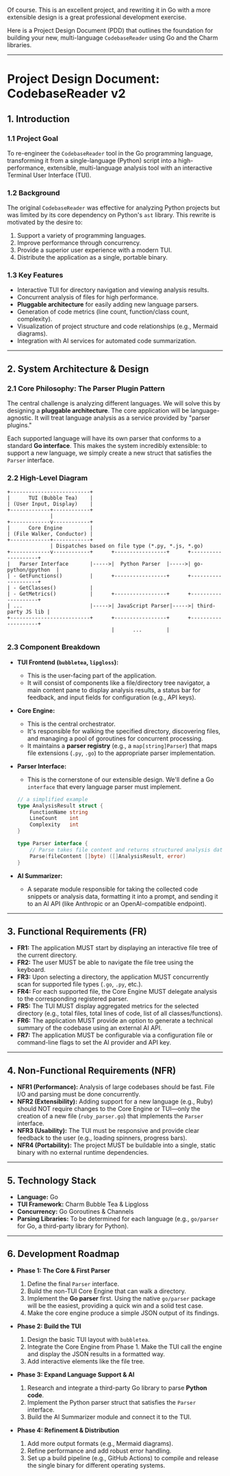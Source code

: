 Of course. This is an excellent project, and rewriting it in Go with a more extensible design is a great professional development exercise.

Here is a Project Design Document (PDD) that outlines the foundation for building your new, multi-language `CodebaseReader` using Go and the Charm libraries.

---

# Project Design Document: CodebaseReader v2

## 1\. Introduction

### 1.1 Project Goal

To re-engineer the `CodebaseReader` tool in the Go programming language, transforming it from a single-language (Python) script into a high-performance, extensible, multi-language analysis tool with an interactive Terminal User Interface (TUI).

### 1.2 Background

The original `CodebaseReader` was effective for analyzing Python projects but was limited by its core dependency on Python's `ast` library. This rewrite is motivated by the desire to:

1.  Support a variety of programming languages.
2.  Improve performance through concurrency.
3.  Provide a superior user experience with a modern TUI.
4.  Distribute the application as a single, portable binary.

### 1.3 Key Features

- Interactive TUI for directory navigation and viewing analysis results.
- Concurrent analysis of files for high performance.
- **Pluggable architecture** for easily adding new language parsers.
- Generation of code metrics (line count, function/class count, complexity).
- Visualization of project structure and code relationships (e.g., Mermaid diagrams).
- Integration with AI services for automated code summarization.

---

## 2\. System Architecture & Design

### 2.1 Core Philosophy: The Parser Plugin Pattern

The central challenge is analyzing different languages. We will solve this by designing a **pluggable architecture**. The core application will be language-agnostic. It will treat language analysis as a service provided by "parser plugins."

Each supported language will have its own parser that conforms to a standard **Go interface**. This makes the system incredibly extensible: to support a new language, we simply create a new struct that satisfies the `Parser` interface.

### 2.2 High-Level Diagram

```
+--------------------------+
|      TUI (Bubble Tea)    |
| (User Input, Display)    |
+-------------+------------+
              |
+-------------v------------+
|      Core Engine         |
| (File Walker, Conductor) |
+-------------+------------+
              | Dispatches based on file type (*.py, *.js, *.go)
+-------------v------------+      +-----------------+      +--------------------+
|   Parser Interface       |----->|  Python Parser  |----->| go-python/gpython  |
| - GetFunctions()         |      +-----------------+      +--------------------+
| - GetClasses()           |
| - GetMetrics()           |      +-----------------+      +--------------------+
| ...                      |----->| JavaScript Parser|----->| third-party JS lib |
+--------------------------+      +-----------------+      +--------------------+
                                  |      ...        |
```

### 2.3 Component Breakdown

- **TUI Frontend (`bubbletea`, `lipgloss`):**

  - This is the user-facing part of the application.
  - It will consist of components like a file/directory tree navigator, a main content pane to display analysis results, a status bar for feedback, and input fields for configuration (e.g., API keys).

- **Core Engine:**

  - This is the central orchestrator.
  - It's responsible for walking the specified directory, discovering files, and managing a pool of goroutines for concurrent processing.
  - It maintains a **parser registry** (e.g., a `map[string]Parser`) that maps file extensions (`.py`, `.go`) to the appropriate parser implementation.

- **Parser Interface:**

  - This is the cornerstone of our extensible design. We'll define a Go `interface` that every language parser must implement.

  <!-- end list -->

  ```go
  // a simplified example
  type AnalysisResult struct {
      FunctionName string
      LineCount    int
      Complexity   int
  }

  type Parser interface {
      // Parse takes file content and returns structured analysis data.
      Parse(fileContent []byte) ([]AnalysisResult, error)
  }
  ```

- **AI Summarizer:**

  - A separate module responsible for taking the collected code snippets or analysis data, formatting it into a prompt, and sending it to an AI API (like Anthropic or an OpenAI-compatible endpoint).

---

## 3\. Functional Requirements (FR)

- **FR1:** The application MUST start by displaying an interactive file tree of the current directory.
- **FR2:** The user MUST be able to navigate the file tree using the keyboard.
- **FR3:** Upon selecting a directory, the application MUST concurrently scan for supported file types (`.go`, `.py`, etc.).
- **FR4:** For each supported file, the Core Engine MUST delegate analysis to the corresponding registered parser.
- **FR5:** The TUI MUST display aggregated metrics for the selected directory (e.g., total files, total lines of code, list of all classes/functions).
- **FR6:** The application MUST provide an option to generate a technical summary of the codebase using an external AI API.
- **FR7:** The application MUST be configurable via a configuration file or command-line flags to set the AI provider and API key.

---

## 4\. Non-Functional Requirements (NFR)

- **NFR1 (Performance):** Analysis of large codebases should be fast. File I/O and parsing must be done concurrently.
- **NFR2 (Extensibility):** Adding support for a new language (e.g., Ruby) should NOT require changes to the Core Engine or TUI—only the creation of a new file (`ruby_parser.go`) that implements the `Parser` interface.
- **NFR3 (Usability):** The TUI must be responsive and provide clear feedback to the user (e.g., loading spinners, progress bars).
- **NFR4 (Portability):** The project MUST be buildable into a single, static binary with no external runtime dependencies.

---

## 5\. Technology Stack

- **Language:** Go
- **TUI Framework:** Charm Bubble Tea & Lipgloss
- **Concurrency:** Go Goroutines & Channels
- **Parsing Libraries:** To be determined for each language (e.g., `go/parser` for Go, a third-party library for Python).

---

## 6\. Development Roadmap

- **Phase 1: The Core & First Parser**

  1.  Define the final `Parser` interface.
  2.  Build the non-TUI Core Engine that can walk a directory.
  3.  Implement the **Go parser** first. Using the native `go/parser` package will be the easiest, providing a quick win and a solid test case.
  4.  Make the core engine produce a simple JSON output of its findings.

- **Phase 2: Build the TUI**

  1.  Design the basic TUI layout with `bubbletea`.
  2.  Integrate the Core Engine from Phase 1. Make the TUI call the engine and display the JSON results in a formatted way.
  3.  Add interactive elements like the file tree.

- **Phase 3: Expand Language Support & AI**

  1.  Research and integrate a third-party Go library to parse **Python code**.
  2.  Implement the Python parser struct that satisfies the `Parser` interface.
  3.  Build the AI Summarizer module and connect it to the TUI.

- **Phase 4: Refinement & Distribution**

  1.  Add more output formats (e.g., Mermaid diagrams).
  2.  Refine performance and add robust error handling.
  3.  Set up a build pipeline (e.g., GitHub Actions) to compile and release the single binary for different operating systems.
